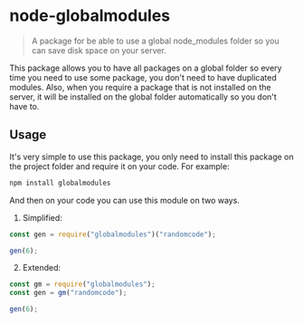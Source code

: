 # node-globalmodules
> A package for be able to use a global node_modules folder so you can save disk space on your server.

This package allows you to have all packages on a global folder so every time you need to use some package, you don't need to have duplicated modules.
Also, when you require a package that is not installed on the server, it will be installed on the global folder automatically so you don't have to.

## Usage
It's very simple to use this package, you only need to install this package on the project folder and require it on your code. For example:
```bash
npm install globalmodules
```
And then on your code you can use this module on two ways.
1. Simplified:
```js
const gen = require("globalmodules")("randomcode");

gen(6);
```
2. Extended:
```js
const gm = require("globalmodules");
const gen = gm("randomcode");

gen(6);
```